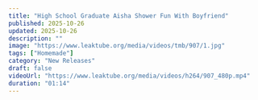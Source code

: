 ```yaml
---
title: "High School Graduate Aisha Shower Fun With Boyfriend"
published: 2025-10-26
updated: 2025-10-26
description: ""
image: "https://www.leaktube.org/media/videos/tmb/907/1.jpg"
tags: ["Homemade"]
category: "New Releases"
draft: false
videoUrl: "https://www.leaktube.org/media/videos/h264/907_480p.mp4"
duration: "01:14"
---
```


